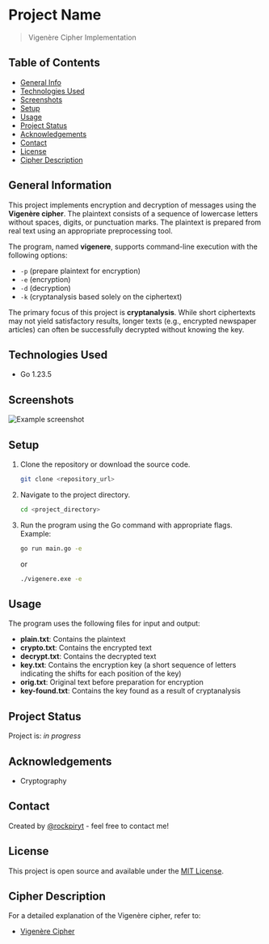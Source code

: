 # Project Name
> Vigenère Cipher Implementation

## Table of Contents
* [General Info](#general-information)
* [Technologies Used](#technologies-used)
* [Screenshots](#screenshots)
* [Setup](#setup)
* [Usage](#usage)
* [Project Status](#project-status)
* [Acknowledgements](#acknowledgements)
* [Contact](#contact)
* [License](#license)
* [Cipher Description](#cipher-description)

## General Information
This project implements encryption and decryption of messages using the **Vigenère cipher**. The plaintext consists of a sequence of lowercase letters without spaces, digits, or punctuation marks. The plaintext is prepared from real text using an appropriate preprocessing tool.

The program, named **vigenere**, supports command-line execution with the following options:

- `-p` (prepare plaintext for encryption)
- `-e` (encryption)
- `-d` (decryption)
- `-k` (cryptanalysis based solely on the ciphertext)

The primary focus of this project is **cryptanalysis**. While short ciphertexts may not yield satisfactory results, longer texts (e.g., encrypted newspaper articles) can often be successfully decrypted without knowing the key.

## Technologies Used
- Go 1.23.5

## Screenshots
![Example screenshot](./img/vigenere.png)

## Setup
1. Clone the repository or download the source code.
    ```bash
    git clone <repository_url>
    ```
2. Navigate to the project directory.
    ```bash
    cd <project_directory>
    ```
3. Run the program using the Go command with appropriate flags. Example:
    ```bash
    go run main.go -e 
    ```
    or 
    ```bash
    ./vigenere.exe -e    
    ```

## Usage
The program uses the following files for input and output:

- **plain.txt**: Contains the plaintext
- **crypto.txt**: Contains the encrypted text
- **decrypt.txt**: Contains the decrypted text
- **key.txt**: Contains the encryption key (a short sequence of letters indicating the shifts for each position of the key)
- **orig.txt**: Original text before preparation for encryption
- **key-found.txt**: Contains the key found as a result of cryptanalysis

## Project Status
Project is: _in progress_ 

## Acknowledgements
- Cryptography

## Contact
Created by [@rockpiryt](https://www.paulinakimakcom/) - feel free to contact me!

## License
This project is open source and available under the [MIT License]().

## Cipher Description
For a detailed explanation of the Vigenère cipher, refer to:
- [Vigenère Cipher](./descriptions/vigenere.md)

